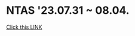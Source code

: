 # NTAS '23.07.31 ~ 08.04.

[Click this LINK](https://github.com/stonesteel84/NTAS-LOG/blob/main/NTAS.md)
